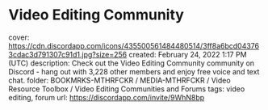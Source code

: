 # Video Editing Community

cover: https://cdn.discordapp.com/icons/435500561484480514/3ff8a6bcd043763cdac3d791307c91d1.jpg?size=256
created: February 24, 2022 1:17 PM (UTC)
description: Check out the Video Editing Community community on Discord - hang out with 3,228 other members and enjoy free voice and text chat.
folder: BOOKMRKS-MTHRFCKR / MEDIA-MTHRFCKR / Video Resource Toolbox / Video Editing Communities and Forums
tags: video editing, forum
url: https://discordapp.com/invite/9WhN8bp